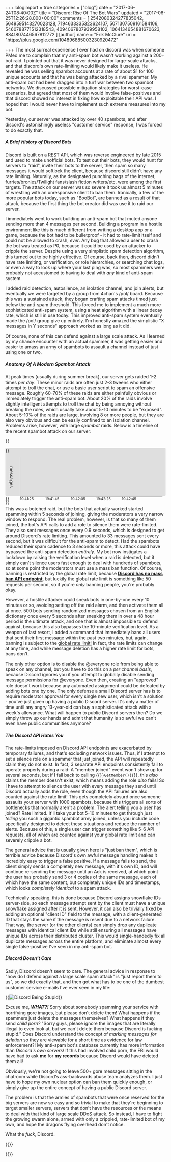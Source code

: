 +++
blogimport = true
categories = ["blog"]
date = "2017-06-24T08:40:00Z"
title = "Discord: Rise Of The Bot Wars"
updated = "2017-06-25T12:26:28.000+00:00"
comments = [ 2542080324277835042, 5649595143270023128, 7194633335323624107, 5071307509161584106, 5460788771512318543, 4094067807939958102, 1064134654881670623, 8841807446567812772 ]
[author]
name = "Erik McClure"
uri = "https://plus.google.com/104896885003230920472"

+++
The most surreal experience I ever had on discord was when someone PMed me to complain that my anti-spam bot wasn't working against a 200+ bot raid. I pointed out that it was never designed for large-scale attacks, and that discord's own rate-limiting would likely make it useless. He revealed he was selling spambot accounts at a rate of about $1 for 100 unique accounts and that he was being attacked by a rival spammer. My anti-spam bot had been dragged into a turf war between two spambot networks. We discussed possible mitigation strategies for worst-case scenarios, but agreed that most of them would involve false-positives and that discord showed no interest in fixing how exploitable their API was. I hoped that I would never have to implement such extreme measures into my bot.

Yesterday, our server was attacked by over 40 spambots, and after discord's astonishingly useless "customer service" response, I was forced to do exactly that.

##### A Brief History of Discord Bots
Discord is built on a REST API, which was reverse engineered by late 2015 and used to make unofficial bots. To test out their bots, they would hunt for servers to "raid", invite their bots to the server, then spam so many messages it would softlock the client, because discord still didn't have any rate limiting. Naturally, as the designated punching bags of the internet, furries/bronies/Twilight fans/slash fiction writers/etc. were among the first targets. The attack on our server was so severe it took us almost 5 minutes of wrestling with an unresponsive client to ban them. Ironically, a few of the more popular bots today, such as "BooBot", are banned as a result of that attack, because the first thing the bot creator did was use it to raid our server.

I immediately went to work building an anti-spam bot that muted anyone sending more than 4 messages per second. Building a program in a hostile environment like this is much different from writing a desktop app or a game, because the bot had to be bulletproof - it had to rate-limit itself and could not be allowed to crash, *ever*. Any bug that allowed a user to crash the bot was treated as P0, because it could be used by an attacker to cripple the server. Despite using a very simplistic spam detection algorithm, this turned out to be highly effective. Of course, back then, discord didn't have rate limiting, or verification, or role hierarchies, or searching chat logs, or even a way to look up where your last ping was, so most spammers were probably not accustomed to having to deal with *any* kind of anti-spam system.

I added raid detection, autosilence, an isolation channel, and join alerts, but eventually we were targeted by a group from 4chan's /pol/ board. Because this was a sustained attack, they began crafting spam attacks timed just below the anti-spam threshold. This forced me to implement a much more sophisticated anti-spam system, using a heat algorithm with a linear decay rate, which is still in use today. This improved anti-spam system eventually made the /pol/ group give up entirely. I'm honestly amazed the simplistic "X messages in Y seconds" approach worked as long as it did.

Of course, none of this can defend against a large scale attack. As I learned by my chance encounter with an actual spammer, it was getting easier and easier to amass an army of spambots to assault a channel instead of just using one or two.

##### Anatomy Of A Modern Spambot Attack
At peak times (usually during summer break), our server gets raided 1-2 times *per day*. These minor raids are often just 2-3 tweens who either attempt to troll the chat, or use a basic user script to spam an offensive message. Roughly 60-70% of these raids are either painfully obvious or immediately trigger the anti-spam bot. About 20% of the raids involve slightly intelligent attempts to troll the chat by being annoying without breaking the rules, which usually take about 5-10 minutes to be "exposed". About 5-10% of the raids are large, involving 8 or more people, but they are also very obvious and can be easily confined to an isolation channel. Problems arise, however, with large *spambot* raids. Below is a timeline of the recent spambot attack on our server:

{{<div style="width:100%;height:150px;background:#dfdfdf;border-radius:3px;">}}<div style="padding:10px;height:125px;position:relative;"><div style="transform: rotate(90deg);position:absolute;Left:-1em;Top:65px">messages</div><div class="datachart" style="display:flex;width:320px;height:100%;align-items: flex-end;"><div class="ychart" style="flex-shrink:0;font-size:0.8em;width:3em;height:100%;padding-right:0.2em;border-right:solid 1px #999;display:flex;justify-content:space-between;flex-direction:column;align-items: flex-end;"></div></div><div style="width:100%;"><div style="border-top:solid 1px #999;font-size:0.8em;position:relative;margin-left:3.2em;"><div style="position:absolute;left:0;">19:41:25</div><div style="position:absolute;left:80px;">19:41:45</div><div style="position:absolute;left:160px;">19:42:05</div><div style="position:absolute;left:240px;">19:42:25</div><div style="position:absolute;left:320px;">19:42:45</div></div></div></div>{{</div>}}

This was a botched raid, but the bots that actually worked started spamming within 5 seconds of joining, giving the moderators a very narrow window to respond. The real problem, however, is that so many of them joined, the bot's API calls to add a role to silence them were rate-limited. They also sent messages once every 0.9 seconds, which is designed to get around Discord's rate limiting. This amounted to 33 messages sent every second, but it was difficult for the anti-spam to detect. Had the spambots reduced their spam cadence to 3 seconds or more, this attack could have bypassed the anti-spam detection *entirely*. My bot now instigates a lockdown by raising the verification level when a raid is detected, but it simply can't silence users fast enough to deal with hundreds of spambots, so at some point the moderators must use a mass ban function. Of course, banning is restricted by the global rate limit, because **[Discord has no mass ban API endpoint](https://discordapp.com/developers/docs/resources/guild#create-guild-ban)**, but luckily the global rate limit is something like 50 requests per second, so if you're *only* banning people, you're probably okay.

However, a hostile attacker could sneak bots in one-by-one every 10 minutes or so, avoiding setting off the raid alarm, and then activate them all at once. 500 bots sending randomized messages chosen from an English dictionary once every 5 seconds after sneaking them in over a 48 hour period is the ultimate attack, and one that is almost impossible to defend against, because this also bypasses the 10-minute verification level. As a weapon of last resort, I added a command that immediately bans all users that sent their first message within the past two minutes, but, again, banning is subject to the [global rate limit!](https://discordapp.com/developers/docs/topics/rate-limits) In fact, the rate limits can change at any time, and while message deletion has a higher rate limit for bots, bans don't. 

The only other option is to disable the @everyone role from being able to speak on any channel, but you have to do this on a *per channel basis*, because Discord ignores you if you attempt to globally disable sending message permissions for @everyone. Even then, creating an "approved" role doesn't work because any automated assignment could be defeated by adding bots one by one. The only defense a small Discord server has is to require moderator approval for every single new user, which isn't a solution - you've just given up having a public Discord server. It's only a matter of time until any angry 13-year-old can buy a sophisticated attack with a week's allowance. What will happen to public Discord servers then? Do we simply throw up our hands and admit that humanity is so awful we can't even have public communities anymore?

##### The Discord API Hates You
The rate-limits imposed on Discord API endpoints are exacerbated by temporary failures, and that's excluding network issues. Thus, if I attempt to set a silence role on a spammer that just joined, the API will repeatedly claim they do not exist. In fact, 3 separate API endpoints consistently fail to operate properly during a raid: A "member joined" event won't show up for several seconds, but if I fall back to calling {{<code>}}GetMember(){{</code>}}, this *also* claims the member doesn't exist, which means adding the role *also* fails! So I have to attempt to silence the user with every message they send until Discord actually adds the role, even though the API failures are also counted against the rate limit! This gets completely absurd once someone assaults your server with 1000 spambots, because this triggers all sorts of bottlenecks that normally aren't a problem. The alert telling you a user has joined? Rate limited. It'll take your bot 5-10 minutes to get through just *telling* you such a gigantic spambot army joined, unless you include code specifically designed to detect these situations and reduce the number of alerts. Because of this, a single user can trigger something like 5-6 API requests, all of which are counted against your global rate limit and can severely cripple a bot.

The general advice that is usually given here is "just ban them", which is terrible advice because Discord's own awful message handling makes it incredibly easy to trigger a false positive. If a message fails to send, the client simply sends a completely new message, with it's own ID, and will continue re-sending the message until an Ack is received, at which point the user has probably send 3 or 4 copies of the same message, each of which have the same content, but completely unique IDs and timestamps, which looks *completely identical* to a spam attack.

Technically speaking, this is done because Discord assigns snowflake IDs server-side, so each message attempt sent by the client must have a unique snowflake assigned after it is sent. However, it can also be trivially fixed by adding an optional "client ID" field to the message, with a client-generated ID that stays the same if the message is resent due to a network failure. That way, the server (or the other clients) can simply drop any duplicate messages with identical client IDs while still ensuring all messages have unique IDs across their distributed cluster. This would single-handedly fix all duplicate messages across the entire platform, and eliminate almost every single false-positive I've seen in my anti-spam bot.

##### Discord Doesn't Care
Sadly, Discord doesn't seem to care. The general advice in response to "how do I defend against a large scale spam attack" is "just report them to us", so we did exactly that, and then got what has to be one of the dumbest customer service e-mails I've ever seen in my life:

{{<img src="/img/res4.PNG" alt="Discord Being Stupid" >}}

Excuse me, ***WHAT?!*** Sorry about somebody spamming your service with horrifying gore images, but please don't delete them! What happens if the spammers just delete the messages themselves? What happens if they send *child porn?* "Sorry guys, please ignore the images that are literally illegal to even look at, but we can't delete them because Discord is fucking stupid." Does Discord understand the concept of *marking messages for deletion* so they are viewable for a short time as evidence for law enforcement?! My anti-spam bot's database currently has more information than *Discord's own servers!* If this had involved child porn, the FBI would have had to ask **me** for **my records** because Discord would have deleted them all!

Obviously, we're not going to leave 500+ gore messages sitting in the chatroom while Discord's ass-backwards abuse team analyzes them. I just have to hope my own nuclear option can ban them quickly enough, or simply give up the entire concept of having a public Discord server.

The problem is that the armies of spambots that were once reserved for the big servers are now so easy and so trivial to make that they're beginning to target smaller servers, servers that don't have the resources or the means to deal with that kind of large scale DDoS attack. So instead, I have to fight the growing swarm alone, armed with only a crippled, rate-limited bot of my own, and hope the dragons flying overhead don't notice.

What the *fuck*, Discord.

{{<html>}}<script src="https://d3js.org/d3.v4.min.js"></script>
<script>var data = [1,0,0,0,2,3,0,0,0,0,0,5,0,0,0,1,0,2,3,3,0,2,0,9,3,0,0,21,34,34,23,7,4,2,1,8,2,23,34,19,14,11,5,3,3,2,2,5,5,0,0,0,2,4,2,0,0,0,1,0,0,0,0,0,5,2,0,0,0,0,2,2,0,1,0,5,1,2,0,0,0,0,2,2,0,0,0,0,1,1]; var axis = [35, 28, 21, 14, 7, 0];  d3.select(".datachart")   .selectAll("div")     .data(data)   .enter().append("div")     .style("width", "2px")     .style("margin-left", "2px")     .style("flex-shrink", "0")     .style("background", "#7289DA")     .style("height", function(d) { return (d / axis[0])*100.0 + "%"; });  d3.select(".ychart")   .selectAll("div")     .data(axis)   .enter().append("div")     .style("flex-shrink", "0")     .text(function(d) { return d; });  </script>{{</html>}}
